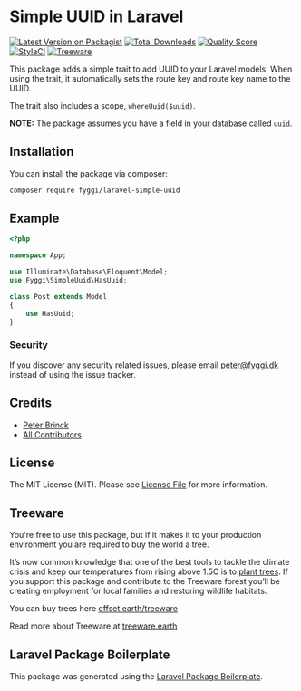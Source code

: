 # Simple UUID in Laravel

[![Latest Version on Packagist](https://img.shields.io/packagist/v/fyggi/laravel-simple-uuid.svg?style=flat-square)](https://packagist.org/packages/fyggi/laravel-simple-uuid)
[![Total Downloads](https://img.shields.io/packagist/dt/fyggi/laravel-simple-uuid.svg?style=flat-square)](https://packagist.org/packages/fyggi/laravel-simple-uuid)
[![Quality Score](https://img.shields.io/scrutinizer/g/fyggi/laravel-simple-uuid.svg?style=flat-square)](https://scrutinizer-ci.com/g/fyggi/laravel-simple-uuid)
[![StyleCI](https://github.styleci.io/repos/253307873/shield?branch=master)](https://github.styleci.io/repos/253307873)
[![Treeware](https://img.shields.io/badge/dynamic/json?color=brightgreen&label=Treeware&query=%24.total&url=https%3A%2F%2Fpublic.offset.earth%2Fusers%2Ftreeware%2Ftrees)](https://treeware.earth)

This package adds a simple trait to add UUID to your Laravel models.  When using the trait, it automatically sets the route key and route key name to the UUID.

The trait also includes a scope, `whereUuid($uuid)`.

**NOTE:** The package assumes you have a field in your database called `uuid`.

## Installation

You can install the package via composer:

```bash
composer require fyggi/laravel-simple-uuid
```

## Example

``` php
<?php

namespace App;

use Illuminate\Database\Eloquent\Model;
use Fyggi\SimpleUuid\HasUuid;

class Post extends Model
{
    use HasUuid;
}
```

### Security

If you discover any security related issues, please email peter@fyggi.dk instead of using the issue tracker.

## Credits

- [Peter Brinck](https://github.com/fyggi)
- [All Contributors](../../contributors)

## License

The MIT License (MIT). Please see [License File](LICENSE.md) for more information.

## Treeware
You're free to use this package, but if it makes it to your production environment you are required to buy the world a tree.

It’s now common knowledge that one of the best tools to tackle the climate crisis and keep our temperatures from rising above 1.5C is to <a href="https://www.bbc.co.uk/news/science-environment-48870920">plant trees</a>. If you support this package and contribute to the Treeware forest you’ll be creating employment for local families and restoring wildlife habitats.

You can buy trees here [offset.earth/treeware](https://plant.treeware.earth/{vendor}/{package})

Read more about Treeware at [treeware.earth](http://treeware.earth)

## Laravel Package Boilerplate

This package was generated using the [Laravel Package Boilerplate](https://laravelpackageboilerplate.com).
